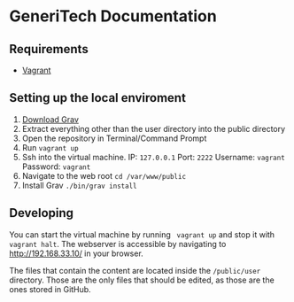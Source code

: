 # GeneriTech Documentation

## Requirements
- [Vagrant](https://www.vagrantup.com/) 

## Setting up the local enviroment
1. [Download Grav](https://github.com/getgrav/grav/releases/download/) 
2. Extract everything other than the user directory into the public directory
3. Open the repository in Terminal/Command Prompt
4. Run `vagrant up`
5. Ssh into the virtual machine. IP: `127.0.0.1` Port: `2222` Username: `vagrant` Password: `vagrant`
6. Navigate to the web root `cd /var/www/public`
7. Install Grav `./bin/grav install`

## Developing

You can start the virtual machine by running ` vagrant up` and stop it with `vagrant halt`. The webserver is accessible by navigating to http://192.168.33.10/ in your browser.

The files that contain the content are located inside the `/public/user` directory. Those are the only files that should be edited, as those are the ones stored in GitHub.
